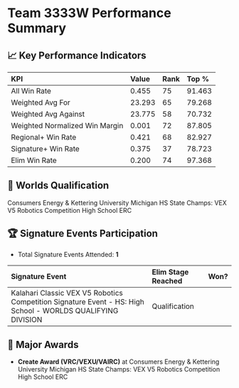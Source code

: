 # Team 3333W Performance Summary

## 📈 Key Performance Indicators
| KPI | Value | Rank | Top % |
|:---|:-----|:----|:-----|
| All Win Rate | 0.455 | 75 | 91.463 |
| Weighted Avg For | 23.293 | 65 | 79.268 |
| Weighted Avg Against | 23.775 | 58 | 70.732 |
| Weighted Normalized Win Margin | 0.001 | 72 | 87.805 |
| Regional+ Win Rate | 0.421 | 68 | 82.927 |
| Signature+ Win Rate | 0.375 | 37 | 78.723 |
| Elim Win Rate | 0.200 | 74 | 97.368 |


## 🎯 Worlds Qualification
Consumers Energy & Kettering University Michigan HS State Champs: VEX V5 Robotics Competition High School ERC

## 🏆 Signature Events Participation
- Total Signature Events Attended: **1**

| Signature Event | Elim Stage Reached | Won? |
|:----------------|:-------------------|:----|
| Kalahari Classic VEX V5 Robotics Competition Signature Event - HS: High School - WORLDS QUALIFYING DIVISION | Qualification |  |


## 🥇 Major Awards
- **Create Award (VRC/VEXU/VAIRC)** at Consumers Energy & Kettering University Michigan HS State Champs: VEX V5 Robotics Competition High School ERC

